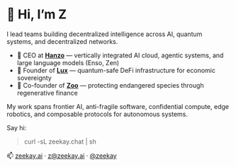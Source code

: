 # 👋 Hi, I’m Z

I lead teams building decentralized intelligence across AI, quantum systems, and decentralized networks.

- 🧠 CEO at [**Hanzo**](https://hanzo.ai) — vertically integrated AI cloud, agentic systems, and large language models (Enso, Zen)
- 💸 Founder of [**Lux**](https://lux.network) — quantum-safe DeFi infrastructure for economic sovereignty
- 🐾 Co-founder of [**Zoo**](https://zoo.ngo) — protecting endangered species through regenerative finance

My work spans frontier AI, anti-fragile software, confidential compute, edge robotics, and composable protocols for autonomous systems.

Say hi:

> curl -sL zeekay.chat | sh

📫 [zeekay.ai](https://zeekay.ai) · [z@zeekay.ai](mailto:z@zeekay.ai) · [@zeekay](https://twitter.com/zeekay)

